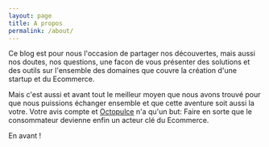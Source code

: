 ```yaml
---
layout: page
title: A propos
permalink: /about/
---
```


Ce blog est pour nous l'occasion de partager nos découvertes, mais aussi nos doutes, nos questions, une facon de vous présenter des solutions et des outils sur l'ensemble des domaines que couvre la création d'une startup et du Ecommerce.  

Mais c'est aussi et avant tout le meilleur moyen que nous avons trouvé pour que nous puissions échanger ensemble et que cette aventure soit aussi la votre. Votre avis compte et [Octopulce](https://www.octopulce.com) n'a qu'un but: Faire en sorte que le consommateur devienne enfin un acteur clé du Ecommerce.

En avant !
